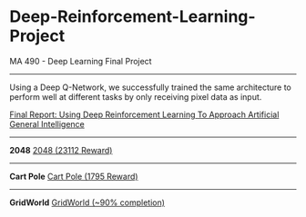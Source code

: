 # Deep-Reinforcement-Learning-Project
MA 490 - Deep Learning Final Project

---

Using a Deep Q-Network, we successfully trained the same architecture to perform well at different tasks by only receiving pixel data as input.


[Final Report: Using Deep Reinforcement Learning To Approach Artificial General Intelligence](https://docs.google.com/document/d/1g9aeC9ANghIp3llblosOYB0w98igLNZyMkrTUjc8Nzs/edit?usp=sharing)

---

**2048**
[2048 (23112 Reward)](https://www.youtube.com/watch?v=pBC0zmVMf3A)

---

**Cart Pole**
[Cart Pole (1795 Reward)](https://www.youtube.com/watch?v=4qiEMbupUyk)

---

**GridWorld**
[GridWorld (~90% completion)](Code/Watch_Network_Play_Grid_World.ipynb)
